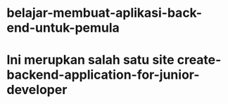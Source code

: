 # belajar-membuat-aplikasi-back-end-untuk-pemula
# Ini merupkan salah satu site create-backend-application-for-junior-developer
